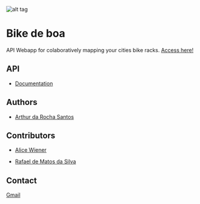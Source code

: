 
![alt tag](https://www.bikedeboa.com.br/apple-touch-icon.png)
# Bike de boa 

API Webapp for colaboratively mapping your cities bike racks. <a href="https://www.bikedeboa.com.br" target="_blank">Access here!</a>

## API

* [Documentation](https://bikedeboa-api.herokuapp.com/v1/doc)

## Authors

* [Arthur da Rocha Santos](https://github.com/zionix357)

## Contributors

* [Alice Wiener](https://github.com/awiener)

* [Rafael de Matos da Silva](https://github.com/rafael-silva)

## Contact

<a href="mailto:bikedeboa@gmail.com" target="_top">Gmail</a>




